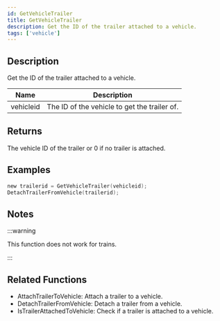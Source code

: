 ```yaml
---
id: GetVehicleTrailer
title: GetVehicleTrailer
description: Get the ID of the trailer attached to a vehicle.
tags: ['vehicle']
---
```


<TagLinks />

## Description

Get the ID of the trailer attached to a vehicle.


| Name | Description |
|------|-------------|
|vehicleid | The ID of the vehicle to get the trailer of.|


## Returns

The vehicle ID of the trailer or 0 if no trailer is attached.


## Examples


```c
new trailerid = GetVehicleTrailer(vehicleid);
DetachTrailerFromVehicle(trailerid);
```


## Notes

:::warning

This function does not work for trains.

:::


## Related Functions


-  AttachTrailerToVehicle: Attach a trailer to a vehicle.
-  DetachTrailerFromVehicle: Detach a trailer from a vehicle.
-  IsTrailerAttachedToVehicle: Check if a trailer is attached to a vehicle.